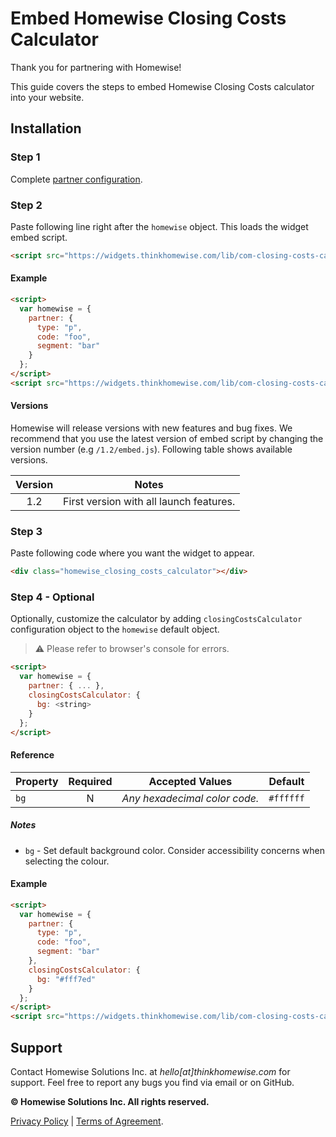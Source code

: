 # Embed Homewise Closing Costs Calculator
Thank you for partnering with Homewise!

This guide covers the steps to embed Homewise Closing Costs calculator into your website.

## Installation

### Step 1
Complete [partner configuration](../partner/configuration.md).

### Step 2
Paste following line right after the `homewise` object. This loads the widget embed script.

```html
<script src="https://widgets.thinkhomewise.com/lib/com-closing-costs-calculator/1.2/embed.js"></script>
```

#### Example
```html
<script>
  var homewise = {
    partner: {
      type: "p",
      code: "foo",
      segment: "bar"
    }
  };
</script>
<script src="https://widgets.thinkhomewise.com/lib/com-closing-costs-calculator/1.2/embed.js"></script>
```

#### Versions
Homewise will release versions with new features and bug fixes. We recommend that you use the latest 
version of embed script by changing the version number (e.g `/1.2/embed.js`). Following table shows available versions.

| Version | Notes                                                                   |
|:-------:|-------------------------------------------------------------------------|
|   1.2   | First version with all launch features.                                 |


### Step 3
Paste following code where you want the widget to appear.
```html
<div class="homewise_closing_costs_calculator"></div>
```

### Step 4 - Optional
Optionally, customize the calculator by adding `closingCostsCalculator` configuration object to the `homewise` 
default object.
> :warning: Please refer to browser's console for errors.

```html
<script>
  var homewise = {
    partner: { ... },
    closingCostsCalculator: {
      bg: <string>
    }
  };
</script>
```

#### Reference
| Property       | Required | Accepted Values                                                        | Default                        |
|----------------|:--------:|------------------------------------------------------------------------|--------------------------------|
| `bg`           |    N     | *Any hexadecimal color code.*                                          | `#ffffff`                      |

##### Notes
* `bg` - Set default background color. Consider accessibility concerns when selecting the colour.

#### Example
```html
<script>
  var homewise = {
    partner: {
      type: "p",
      code: "foo",
      segment: "bar"
    },
    closingCostsCalculator: {
      bg: "#fff7ed"
    }
  };
</script>
<script src="https://widgets.thinkhomewise.com/lib/com-closing-costs-calculator/1.2/embed.js"></script>
```

## Support
Contact Homewise Solutions Inc. at *hello[at]thinkhomewise.com* for support. Feel free to report any bugs you find via 
email or on GitHub.

**© Homewise Solutions Inc. All rights reserved.**

[Privacy Policy](https://thinkhomewise.com/page/privacy/) | [Terms of Agreement](https://thinkhomewise.com/page/term/).







